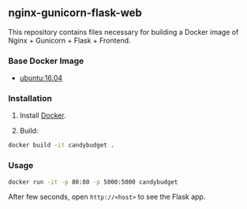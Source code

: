 ## nginx-gunicorn-flask-web

This repository contains files necessary for building a Docker image of
Nginx + Gunicorn + Flask + Frontend.


### Base Docker Image

* [ubuntu:16.04](https://registry.hub.docker.com/_/ubuntu/)


### Installation

1. Install [Docker](https://www.docker.com/).

2. Build:
	
```bash
docker build -it candybudget .
```


### Usage

```bash
docker run -it -p 80:80 -p 5000:5000 candybudget
```

After few seconds, open `http://<host>` to see the Flask app.
